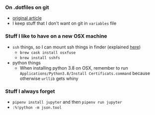 ### On .dotfiles on git
   * [original article](https://coderwall.com/p/ynu8xq/keep-your-dotfiles-in-git)
   * I keep stuff that I don't want on git in `variables` file

### Stuff I like to have on a new OSX machine

* `ssh` things, so I can mount ssh things in finder (explained [here](https://jonathansblog.co.uk/sshfs-mount-remote-drive-in-finder))
  * `brew cask install osxfuse`
  * `brew install sshfs`
* python things
  * When installing python 3.8 on OSX, remember to run `Applications/Python3.8/Install Certificats.command` because otherwise `urllib` gets whiny

### Stuff I always forget
* `pipenv install jupyter` and then `pipenv run jupyter`
* `:%!python -m json.tool`
